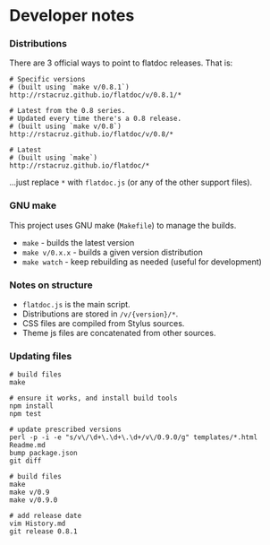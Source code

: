 Developer notes
===============

### Distributions

There are 3 official ways to point to flatdoc releases. That is:

    # Specific versions
    # (built using `make v/0.8.1`)
    http://rstacruz.github.io/flatdoc/v/0.8.1/*

    # Latest from the 0.8 series.
    # Updated every time there's a 0.8 release.
    # (built using `make v/0.8`)
    http://rstacruz.github.io/flatdoc/v/0.8/*

    # Latest
    # (built using `make`)
    http://rstacruz.github.io/flatdoc/*

...just replace `*` with `flatdoc.js` (or any of the other support files).

### GNU make

This project uses GNU make (`Makefile`) to manage the builds.

 * `make` - builds the latest version
 * `make v/0.x.x` - builds a given version distribution
 * `make watch` - keep rebuilding as needed (useful for development)

### Notes on structure

 * `flatdoc.js` is the main script.
 * Distributions are stored in `/v/{version}/*`.
 * CSS files are compiled from Stylus sources.
 * Theme js files are concatenated from other sources.

### Updating files

    # build files
    make

    # ensure it works, and install build tools
    npm install
    npm test

    # update prescribed versions
    perl -p -i -e "s/v\/\d+\.\d+\.\d+/v\/0.9.0/g" templates/*.html Readme.md
    bump package.json
    git diff

    # build files
    make
    make v/0.9
    make v/0.9.0

    # add release date
    vim History.md
    git release 0.8.1
